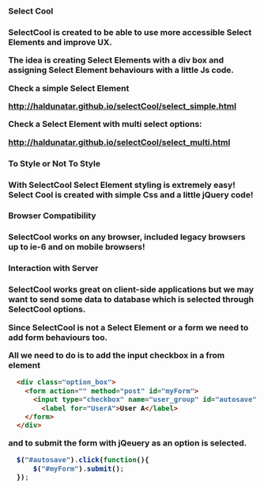 <h3>Select Cool<h3>

<strong>SelectCool</strong> is created to be able to use more accessible Select Elements and improve UX. 

The idea is creating Select Elements with a div box and assigning Select Element behaviours with a little Js code.

Check a simple Select Element

http://haldunatar.github.io/selectCool/select_simple.html

Check a Select Element with multi select options:

http://haldunatar.github.io/selectCool/select_multi.html


<h3>To Style or Not To Style<h3>

With <strong>SelectCool</strong> Select Element styling is extremely easy! Select Cool is created with simple Css and a little jQuery code!


<h3>Browser Compatibility<h3>

<strong>SelectCool</strong> works on any browser, included legacy browsers up to ie-6 and on mobile browsers!

<h3>Interaction with Server<h3>

<strong>SelectCool</strong> works great on client-side applications but we may want to send some data to database which is selected through <strong>SelectCool</strong> options.

Since <strong>SelectCool</strong> is not a Select Element or a form we need to add form behaviours too.

All we need to do is to add the input checkbox in a from element


```html
  <div class="option_box">
    <form action="" method="post" id="myForm">
      <input type="checkbox" name="user_group" id="autosave" value="UserA">
        <label for="UserA">User A</label>
    </form>             
  </div>
```
and to submit the form with jQeuery as an option is selected.

```javascript
  $("#autosave").click(function(){
      $("#myForm").submit();
  });
```
